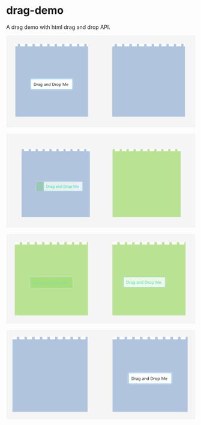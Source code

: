 # drag-demo

A drag demo with html drag and drop API.

![demo 效果图](./image/效果图-0.png)

![demo 效果图](./image/效果图-1.png)

![demo 效果图](./image/效果图-2.png)

![demo 效果图](./image/效果图-3.png)
